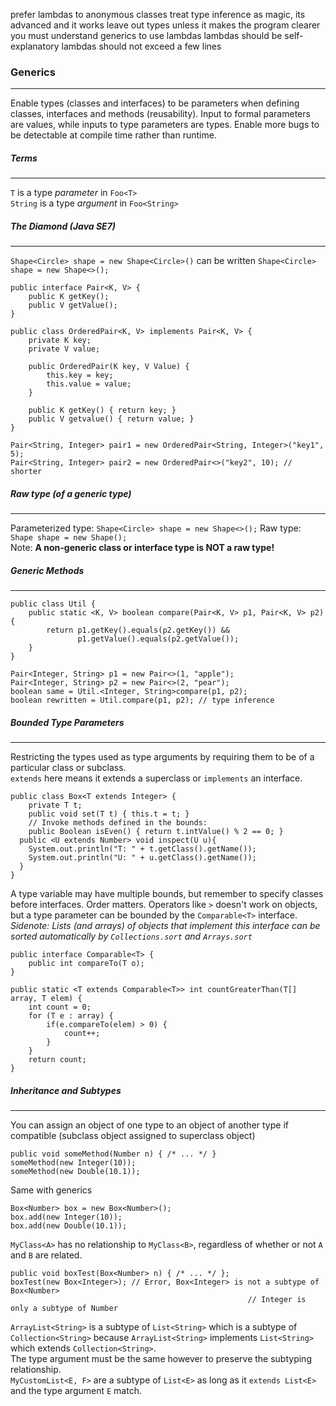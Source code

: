 prefer lambdas to anonymous classes
treat type inference as magic, its advanced and it works
leave out types unless it makes the program clearer
you must understand generics to use lambdas
lambdas should be self-explanatory
lambdas should not exceed a few lines


### Generics
---
Enable types (classes and interfaces) to be parameters when defining classes, interfaces and methods (reusability). Input to formal parameters are values, while inputs to type parameters are types.
Enable more bugs to be detectable at compile time rather than runtime.

##### Terms
---
`T` is a type *parameter* in `Foo<T>`  
`String` is a type *argument* in `Foo<String>`  


##### The Diamond (Java SE7) 
---
`Shape<Circle> shape = new Shape<Circle>()` can be written `Shape<Circle> shape = new Shape<>();`
```
public interface Pair<K, V> {
	public K getKey();
	public V getValue();	 
}

public class OrderedPair<K, V> implements Pair<K, V> {
	private K key;
	private V value;

	public OrderedPair(K key, V Value) {
		this.key = key;
		this.value = value;
	}

	public K getKey() { return key; }
	public V getvalue() { return value; }
}

Pair<String, Integer> pair1 = new OrderedPair<String, Integer>("key1", 5);
Pair<String, Integer> pair2 = new OrderedPair<>("key2", 10); // shorter
```

##### Raw type (of a generic type)
---
Parameterized type: `Shape<Circle> shape = new Shape<>();`
Raw type: `Shape shape = new Shape();`  
Note: **A non-generic class or interface type is NOT a raw type!**

##### Generic Methods
---
```
public class Util {
    public static <K, V> boolean compare(Pair<K, V> p1, Pair<K, V> p2) {
        return p1.getKey().equals(p2.getKey()) &&
               p1.getValue().equals(p2.getValue());
    }
}
```
```  
Pair<Integer, String> p1 = new Pair<>(1, "apple");
Pair<Integer, String> p2 = new Pair<>(2, "pear");
boolean same = Util.<Integer, String>compare(p1, p2);
boolean rewritten = Util.compare(p1, p2); // type inference
```  

##### Bounded Type Parameters
---
Restricting the types used as type arguments by requiring them to be of a particular class or subclass.  
`extends` here means it extends a superclass or `implements` an interface.  
```
public class Box<T extends Integer> {
	private T t;
	public void set(T t) { this.t = t; }	
	// Invoke methods defined in the bounds:
	public Boolean isEven() { return t.intValue() % 2 == 0; }
  public <U extends Number> void inspect(U u){
    System.out.println("T: " + t.getClass().getName());
    System.out.println("U: " + u.getClass().getName());
  }
}
```
A type variable may have multiple bounds, but remember to specify classes before interfaces. Order matters.
Operators like `>` doesn't work on objects, but a type parameter can be bounded by the `Comparable<T>` interface.
*Sidenote: Lists (and arrays) of objects that implement this interface can be sorted automatically by `Collections.sort` and `Arrays.sort`*
```
public interface Comparable<T> {
	public int compareTo(T o);
}

public static <T extends Comparable<T>> int countGreaterThan(T[] array, T elem) {
	int count = 0;
	for (T e : array) {
		if(e.compareTo(elem) > 0) {
			count++;
		}
	}
	return count;
}
```

##### Inheritance and Subtypes
---
You can assign an object of one type to an object of another type if compatible (subclass object assigned to superclass object)
```
public void someMethod(Number n) { /* ... */ }
someMethod(new Integer(10)); 
someMethod(new Double(10.1));
```
Same with generics
```
Box<Number> box = new Box<Number>();
box.add(new Integer(10));  
box.add(new Double(10.1));  
```

`MyClass<A>` has no relationship to `MyClass<B>`, regardless of whether or not `A` and `B` are related.
```
public void boxTest(Box<Number> n) { /* ... */ };
boxTest(new Box<Integer>); // Error, Box<Integer> is not a subtype of Box<Number>
													 // Integer is only a subtype of Number
```

`ArrayList<String>` is a subtype of `List<String>` which is a subtype of `Collection<String>` because `ArrayList<String>` implements `List<String>` which extends `Collection<String>`.  
The type argument must be the same however to preserve the subtyping relationship.  
`MyCustomList<E, F>` are a subtype of `List<E>` as long as it `extends List<E>` and the type argument `E` match. 
